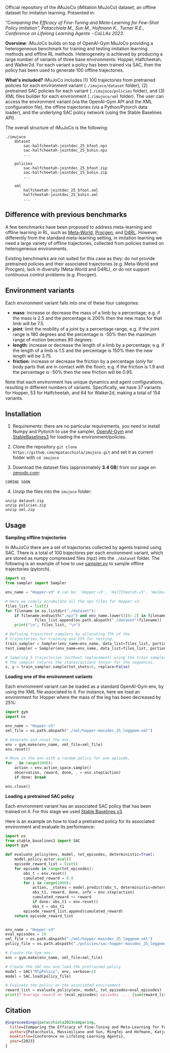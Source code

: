 Official repository of the iMuJoCo (iMitation MuJoCo) dataset, an offline dataset for imitation learning. Presented in: 

*"Comparing the Efficacy of Fine-Tuning and Meta-Learning for Few-Shot Policy Imitation", Patacchiola M., Sun M., Hofmann K., Turner R.E., Conference on Lifelong Learning Agents - CoLLAs 2023*.

**Overview**: iMuJoCo builds on top of OpenAI-Gym MuJoCo providing a heterogeneous benchmark for training and testing imitation learning methods and offline RL methods. Heterogeneity is achieved by producing a large number of variants of three base environments: Hopper, Halfcheetah, and Walker2d. For each variant a policy has been trained via SAC, then the policy has been used to generate 100 offline trajectories. 

**What's included?** iMuJoCo includes (1) 100 trajectories from pretrained policies for each environment variant (`./imujoco/dataset` folder), (2) pretrained SAC policies for each variant (`./imujoco/policies` folder), and (3) XML files builder for each environment (`./imujoco/xml` folder). The user can access the environment variant (via the OpenAI-Gym API and the XML configuration file), the offline trajectories (via a Python/Pytorch data loader), and the underlying SAC policy network (using the Stable Baselines API).

The overall structure of iMuJoCo is the following:

```
./imujoco
    dataset
        sac-halfcheetah-jointdec_25_bfoot.npz
        sac-halfcheetah-jointdec_25_bshin.npz
        ...
        
    policies
        sac-halfcheetah-jointdec_25_bfoot.zip
        sac-halfcheetah-jointdec_25_bshin.zip
        ...
        
    xml
        halfcheetah-jointdec_25_bfoot.xml
        halfcheetah-jointdec_25_bshin.xml
        ...
```


Difference with previous benchmarks
----------------------------------

A few benchmarks have been proposed to address meta-learning and offline learning in RL, such as [Meta-World](https://meta-world.github.io/), [Procgen](https://github.com/openai/procgen), and [D4RL](https://arxiv.org/abs/2004.07219). However, differently from the standard meta-learning setting, in imitation learning we need a large variety of offline trajectories, collected from policies trained on heterogeneous environments. 

Existing benchmarks are not suited for this case as they: do not provide pretrained policies and their associated trajectories (e.g. Meta-World and Procgen), lack in diversity (Meta-World and D4RL), or do not support continuous control problems (e.g. Procgen).

Environment variants
--------------------

Each environment variant falls into one of these four categories:

- **mass**: increase or decrease the mass of a limb by a percentage; e.g. if the mass is 2.5 and the percentage is 200% then the new mass for that limb will be 7.5.
- **joint**: limit the mobility of a joint by a percentage range, e.g. if the joint range is 180 degrees and the percentage is -50% then the maximum range of motion becomes 90 degrees.
- **length**: increase or decrease the length of a limb by a percentage; e.g. if the length of a limb is 1.5 and the percentage is 150% then the new length will be 3.75.
- **friction**: increase or decrease the friction by a percentage (only for body parts that are in contact with the floor); e.g. if the friction is 1.9 and the percentage is -50% then the new friction will be 0.95.

Note that each environment has unique dynamics and agent configurations, resulting in different numbers of variants. Specifically, we have 37 variants for Hopper, 53 for Halfcheetah, and 64 for Walker2d, making a total of 154 variants.

Installation
------------

1. Requirements: there are no particular requirements, you need to install Numpy and Pytorch to use the sampler, [OpenAI-Gym](https://github.com/openai/gym) and [StableBaselines3](https://stable-baselines3.readthedocs.io) for loading the environment/policies.

2. Clone the repository `git clone https://github.com/mpatacchiola/imujoco.git` and set it as current folder with `cd imujoco`

3. Download the dataset files (approximately **3.4 GB**) from our page on [zenodo.com](https://zenodo.org/):
 
```
COMING SOON
```

4. Unzip the files into the `imujoco` folder: 

```
unzip dataset.zip
unzip policies.zip
unzip xml.zip
```

Usage
------

**Sampling offline trajectories**

In iMuJoCo there are a set of trajectories collected by agents trained using SAC. There is a total of 100 trajectores per each environment variant, which are stored as numpy compressed files (npz) into the `./dataset` folder. The following is an example of how to use [sampler.py](./sampler.py) to sample offline trajectories (pytorch).

```python
import os
from sampler import Sampler

env_name = "Hopper-v3" # can be: 'Hopper-v3', 'HalfCheetah-v3', 'Walker2d-v3'.

# Here we simply accumulate all the npz files for Hopper-v3.
files_list = list()
for filename in os.listdir("./dataset"):
    if filename.endswith(".npz") and env_name.lower()[0:-2] in filename: 
             files_list.append(os.path.abspath("./dataset"+filename))
    print("\n", files_list, "\n")

# Defining train/test samplers by allocating 75% of the 
# trajectories for training and 25% for testing.
train_sampler = Sampler(env_name=env_name, data_list=files_list, portion=(0.0,0.75))
test_sampler = Sampler(env_name=env_name, data_list=files_list, portion=(0.75,1.0))

# Sampling 5 trajectories (without replacement) using the train sampler
# The sampler returns the states/actions tensor for the sequences.
x, y = train_sampler.sample(tot_shots=5, replace=False)
```

**Loading one of the environment variants**

Each environment variant can be loaded as a standard OpenAI-Gym env, by using the XML file associated to it. For instance, here we load an environment for Hopper where the mass of the leg has been decreased by 25%:

```python
import gym
import os

env_name = "Hopper-v3"
xml_file = os.path.abspath("./xml/hopper-massdec_25_leggeom.xml")

# Generate and reset the env.
env = gym.make(env_name, xml_file=xml_file)
env.reset()

# Move in the env with a random policy for one episode.
for _ in range(1000):
    action = env.action_space.sample() 
    observation, reward, done, _ = env.step(action)
    if done: break

env.close()
```

**Loading a pretrained SAC policy**

Each environment variant has an associated SAC policy that has been trained on it. For this stage we used [Stable Baselines v3](https://stable-baselines3.readthedocs.io).

Here is an example on how to load a pretrained policy for its associated environment and evaluate its performance:

```python
import os
from stable_baselines3 import SAC
import gym

def evaluate_policy(env, model, tot_episodes, deterministic=True): 
    model.policy.actor.eval()
    episode_reward_list = list()
    for episode in range(tot_episodes):
        obs_t = env.reset()
        cumulated_reward = 0.0
        for i in range(1000):            
            action, _states = model.predict(obs_t, deterministic=deterministic)
            obs_t1, reward, done, info = env.step(action)
            cumulated_reward += reward
            if done: obs_t1 = env.reset()   
            obs_t = obs_t1           
        episode_reward_list.append(cumulated_reward)
    return episode_reward_list


env_name = "Hopper-v3"
eval_episodes = 10
xml_file = os.path.abspath("./xml/hopper-massdec_25_leggeom.xml")
policy_file = os.path.abspath("./policies/sac-hopper-massdec_25_leggeom.zip")

# Create the Gym env.
env = gym.make(env_name, xml_file=xml_file)

# Create the SAC env and load the pretrained policy
model = SAC("MlpPolicy", env, verbose=1)
model = SAC.load(policy_file)

# Evaluate the policy on the associated environment
reward_list = evaluate_policy(env, model, tot_episodes=eval_episodes)
print(f"Average reward on {eval_episodes} episodes .... {sum(reward_list)/len(reward_list)}")
```

Citation
--------

```bibtex
@inproceedings{patacchiola2023comparing,
  title={Comparing the Efficacy of Fine-Tuning and Meta-Learning for Few-Shot Policy Imitation},
  author={Patacchiola, Massimiliano and Sun, Mingfei and Hofmann, Katja and Turner, Richard E},
  booktitle={Conference on Lifelong Learning Agents},
  year={2023}
}
```

